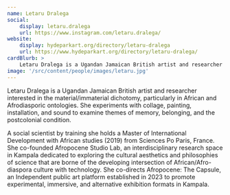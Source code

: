 ```yaml
---
name: Letaru Dralega
social:
    display: letaru.dralega
    url: https://www.instagram.com/letaru.dralega/
website:
    display: hydeparkart.org/directory/letaru-dralega
    url: https://www.hydeparkart.org/directory/letaru-dralega/
cardBlurb: >
    Letaru Dralega is a Ugandan Jamaican British artist and researcher interested in the material/immaterial dichotomy, particularly in African and Afrodiasporic ontologies. She experiments with collage, painting, installation, and sound to examine themes of memory, belonging, and the postcolonial condition.
image: '/src/content/people/images/letaru.jpg'
---
```


Letaru Dralega is a Ugandan Jamaican British artist and researcher interested
in the material/immaterial dichotomy, particularly in African and
Afrodiasporic ontologies. She experiments with collage, painting,
installation, and sound to examine themes of memory, belonging, and the
postcolonial condition.

A social scientist by training she holds a Master of International
Development with African studies (2019) from Sciences Po Paris, France.
She co-founded Afropocene Studio Lab, an interdisciplinary research
space in Kampala dedicated to exploring the cultural aesthetics and
philosophies of science that are borne of the developing intersection of
African/Afro-diaspora culture with technology. She co-directs Afropocene:
The Capsule, an Independent public art platform established in 2023 to
promote experimental, immersive, and alternative exhibition formats in
Kampala.
